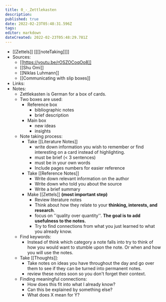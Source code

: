 ```yaml
---
title: 0_-_Zettlekasten
description: 
published: true
date: 2022-02-23T05:48:31.596Z
tags: 
editor: markdown
dateCreated: 2022-02-23T05:48:29.781Z
---
```


- [[Zettels]] [[[[noteTaking]]]]
- Sources: 
    - [[https://youtu.be/rOSZOCoqOo8]]  
    - [[Shu Omi]] 
    - [[Niklas Luhmann]]
    - [[Communicating with slip boxes]]
- Links: 
- Notes:
    - Zettlekasten is German for a box of cards.
    - Two boxes are used:
        - Reference box
            -  bibliographic notes
            -  brief description
        - Main box
            -  new ideas
            -  insights
    - Note taking process:
        - Take [[Literature Notes]]
            -  write down information you wish to remember or find interesting on a card instead of highlighting.
            - must be brief (< 3 sentences)
            - must be in your own words
            - Include pages numbers for easier reference
        - Take [[Reference Notes]]
            - Write down relevant information on the author
            - Write down who told you about the source
            - Write a brief summary
        - Make [[Zettels]] **(most important step)**
            - Review literature notes 
            - Think about how they relate to your **thinking, interests, and research**.
            - focus on ''quality over quantity''. **The goal is to add usefulness to the notes.**
            - Try to find connections from what you just learned to what you already know.
    - Find keywords:
        - Instead of think which category a note falls into try to think of how you would want to stumble upon the note. Or when and how you will use the notes.
    - Take [[Thoughts]]: 
        - Take notes on ideas you have throughout the day and go over them to see if they can be turned into permanent notes.
        - review these notes soon so you don't forget their context.
    - Finding meaningful connections:
        - How does this fit into what I already know?
        - Can this be explained by something else?
        - What does X mean for Y?
